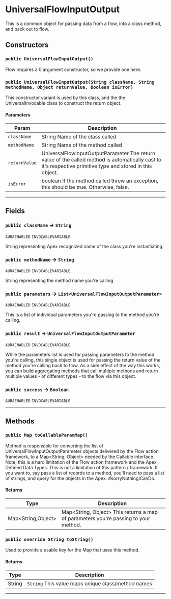 # UniversalFlowInputOutput

This is a common object for passing data from a flow, into a class method, and back out to flow.

## Constructors

### `public UniversalFlowInputOutput()`

Flow requires a 0 argument constructor, so we provide one here.

### `public UniversalFlowInputOutput(String className, String methodName, Object returnValue, Boolean isError)`

This constructor variant is used by this class, and the the UniversalInvocable class to construct the return object.

#### Parameters

| Param         | Description                                                                                                                                                |
| ------------- | ---------------------------------------------------------------------------------------------------------------------------------------------------------- |
| `className`   | String Name of the class called                                                                                                                            |
| `methodName`  | String Name of the method called                                                                                                                           |
| `returnValue` | UniversalFlowInputOutputParameter The return value of the called method is automatically cast to it's respective primitive type and stored in this object. |
| `isError`     | boolean If the method called threw an exception, this should be true. Otherwise, false.                                                                    |

---

## Fields

### `public className` → `String`

`AURAENABLED`
`INVOCABLEVARIABLE`

String representing Apex recognized name of the class you're instantiating.

### `public methodName` → `String`

`AURAENABLED`
`INVOCABLEVARIABLE`

String representing the method name you're calling

### `public parameters` → `List<UniversalFlowInputOutputParameter>`

`AURAENABLED`
`INVOCABLEVARIABLE`

This is a list of individual parameters you're passing to the method you're calling.

### `public result` → `UniversalFlowInputOutputParameter`

`AURAENABLED`
`INVOCABLEVARIABLE`

While the parameters list is used for passing parameters to the method you're calling, this single object is used for passing the return value of the method you're calling back to flow. As a side effect of the way this works, you can build aggregating methods that call multiple methods and return multiple values - of different types - to the flow via this object.

### `public success` → `Boolean`

`AURAENABLED`
`INVOCABLEVARIABLE`

---

## Methods

### `public Map toCallableParamMap()`

Method is responsible for converting the list of UniversalFlowInputOutputParameter objects delivered by the Flow action framework, to a Map&lt;String, Object&gt; needed by the Callable interface. Note, this is a hard limitation of the Flow action framework and the Apex Defined Data Types. This is not a limitation of this pattern / framework. If you want to, say pass a list of records to a method, you'll need to pass a list of strings, and query for the objects in the Apex. #sorryNothingICanDo.

#### Returns

| Type               | Description                                                                         |
| ------------------ | ----------------------------------------------------------------------------------- |
| Map<String,Object> | Map<String, Object> This returns a map of parameters you're passing to your method. |

### `public override String toString()`

Used to provide a usable key for the Map that uses this method.

#### Returns

| Type   | Description                                        |
| ------ | -------------------------------------------------- |
| String | `String` This value maps unique class/method names |

---
